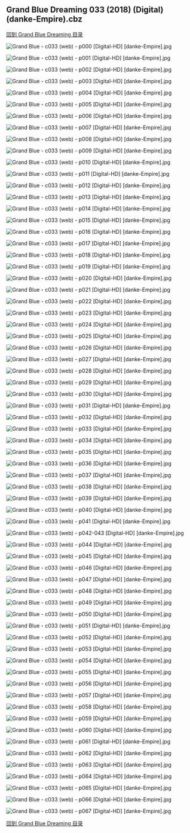 ## Grand Blue Dreaming 033 (2018) (Digital) (danke-Empire).cbz


[回到 Grand Blue Dreaming 目录](https://github.com/alicewish/markdown/blob/master/series/Grand-Blue-Dreaming.md)


![Grand Blue - c033 (web) - p000 [Digital-HD] [danke-Empire].jpg](https://wx1.sinaimg.cn/large/6a9fdecagy1fpf3xq6ub9j21j82cw7wh.jpg)

![Grand Blue - c033 (web) - p001 [Digital-HD] [danke-Empire].jpg](https://wx1.sinaimg.cn/large/6a9fdecagy1fpsp76cw5cj21kw28zb29.jpg)

![Grand Blue - c033 (web) - p002 [Digital-HD] [danke-Empire].jpg](https://wx1.sinaimg.cn/large/6a9fdecagy1fpsp7erwahj21kw28zqv5.jpg)

![Grand Blue - c033 (web) - p003 [Digital-HD] [danke-Empire].jpg](https://wx1.sinaimg.cn/large/6a9fdecagy1fpsp7k0gicj21kw28z7u5.jpg)

![Grand Blue - c033 (web) - p004 [Digital-HD] [danke-Empire].jpg](https://wx1.sinaimg.cn/large/6a9fdecagy1fpsp7ptpg6j21kw28zb29.jpg)

![Grand Blue - c033 (web) - p005 [Digital-HD] [danke-Empire].jpg](https://wx1.sinaimg.cn/large/6a9fdecagy1fpsp7x437jj21kw28z4qq.jpg)

![Grand Blue - c033 (web) - p006 [Digital-HD] [danke-Empire].jpg](https://wx1.sinaimg.cn/large/6a9fdecagy1fpsp82xqxwj21kw28z4qp.jpg)

![Grand Blue - c033 (web) - p007 [Digital-HD] [danke-Empire].jpg](https://wx1.sinaimg.cn/large/6a9fdecagy1fpsp87wo94j21kw28z4qp.jpg)

![Grand Blue - c033 (web) - p008 [Digital-HD] [danke-Empire].jpg](https://wx1.sinaimg.cn/large/6a9fdecagy1fpsp8enwjkj21kw28zhdt.jpg)

![Grand Blue - c033 (web) - p009 [Digital-HD] [danke-Empire].jpg](https://wx1.sinaimg.cn/large/6a9fdecagy1fpsp8kybb2j21kw28zkjl.jpg)

![Grand Blue - c033 (web) - p010 [Digital-HD] [danke-Empire].jpg](https://wx1.sinaimg.cn/large/6a9fdecagy1fpsp8stxavj21kw28zkjl.jpg)

![Grand Blue - c033 (web) - p011 [Digital-HD] [danke-Empire].jpg](https://wx1.sinaimg.cn/large/6a9fdecagy1fpsp8yic0kj21kw28ze81.jpg)

![Grand Blue - c033 (web) - p012 [Digital-HD] [danke-Empire].jpg](https://wx1.sinaimg.cn/large/6a9fdecagy1fpsp9412utj21kw28z4qp.jpg)

![Grand Blue - c033 (web) - p013 [Digital-HD] [danke-Empire].jpg](https://wx1.sinaimg.cn/large/6a9fdecagy1fpsp9argx1j21kw28znpd.jpg)

![Grand Blue - c033 (web) - p014 [Digital-HD] [danke-Empire].jpg](https://wx1.sinaimg.cn/large/6a9fdecagy1fpsp9gu3brj21kw28zb29.jpg)

![Grand Blue - c033 (web) - p015 [Digital-HD] [danke-Empire].jpg](https://wx1.sinaimg.cn/large/6a9fdecagy1fpsp9mkwvyj21kw28z4qp.jpg)

![Grand Blue - c033 (web) - p016 [Digital-HD] [danke-Empire].jpg](https://wx1.sinaimg.cn/large/6a9fdecagy1fpsp9sx2jaj21kw28znpd.jpg)

![Grand Blue - c033 (web) - p017 [Digital-HD] [danke-Empire].jpg](https://wx1.sinaimg.cn/large/6a9fdecagy1fpspa0utlpj21kw28znpd.jpg)

![Grand Blue - c033 (web) - p018 [Digital-HD] [danke-Empire].jpg](https://wx1.sinaimg.cn/large/6a9fdecagy1fpspa687ykj21kw28ze81.jpg)

![Grand Blue - c033 (web) - p019 [Digital-HD] [danke-Empire].jpg](https://wx1.sinaimg.cn/large/6a9fdecagy1fpspab6oigj21kw28zkjl.jpg)

![Grand Blue - c033 (web) - p020 [Digital-HD] [danke-Empire].jpg](https://wx1.sinaimg.cn/large/6a9fdecagy1fpspajxiwnj21kw28zb2a.jpg)

![Grand Blue - c033 (web) - p021 [Digital-HD] [danke-Empire].jpg](https://wx1.sinaimg.cn/large/6a9fdecagy1fpspatjr3pj21kw28z4qq.jpg)

![Grand Blue - c033 (web) - p022 [Digital-HD] [danke-Empire].jpg](https://wx1.sinaimg.cn/large/6a9fdecagy1fpspb0nkuhj21kw28zkjl.jpg)

![Grand Blue - c033 (web) - p023 [Digital-HD] [danke-Empire].jpg](https://wx1.sinaimg.cn/large/6a9fdecagy1fpspbd82qvj21kw28ze82.jpg)

![Grand Blue - c033 (web) - p024 [Digital-HD] [danke-Empire].jpg](https://wx1.sinaimg.cn/large/6a9fdecagy1fpspbio95nj21kw28zhdt.jpg)

![Grand Blue - c033 (web) - p025 [Digital-HD] [danke-Empire].jpg](https://wx1.sinaimg.cn/large/6a9fdecagy1fpspbpcsb9j21kw28z4qq.jpg)

![Grand Blue - c033 (web) - p026 [Digital-HD] [danke-Empire].jpg](https://wx1.sinaimg.cn/large/6a9fdecagy1fpspbwx5z5j21kw28z4qq.jpg)

![Grand Blue - c033 (web) - p027 [Digital-HD] [danke-Empire].jpg](https://wx1.sinaimg.cn/large/6a9fdecagy1fpspc2lvn1j21kw28zu0x.jpg)

![Grand Blue - c033 (web) - p028 [Digital-HD] [danke-Empire].jpg](https://wx1.sinaimg.cn/large/6a9fdecagy1fpspca9xbvj21kw28zqv5.jpg)

![Grand Blue - c033 (web) - p029 [Digital-HD] [danke-Empire].jpg](https://wx1.sinaimg.cn/large/6a9fdecagy1fpspcg9qg6j21kw28zqv5.jpg)

![Grand Blue - c033 (web) - p030 [Digital-HD] [danke-Empire].jpg](https://wx1.sinaimg.cn/large/6a9fdecagy1fpspcmy4ztj21kw28zqv5.jpg)

![Grand Blue - c033 (web) - p031 [Digital-HD] [danke-Empire].jpg](https://wx1.sinaimg.cn/large/6a9fdecagy1fpspcsoh1ej21kw28ze82.jpg)

![Grand Blue - c033 (web) - p032 [Digital-HD] [danke-Empire].jpg](https://wx1.sinaimg.cn/large/6a9fdecagy1fpspd0n6cbj21kw28z000.jpg)

![Grand Blue - c033 (web) - p033 [Digital-HD] [danke-Empire].jpg](https://wx1.sinaimg.cn/large/6a9fdecagy1fpspd76vjjj21kw28zx6p.jpg)

![Grand Blue - c033 (web) - p034 [Digital-HD] [danke-Empire].jpg](https://wx1.sinaimg.cn/large/6a9fdecagy1fpspdf4scaj21kw28zx6p.jpg)

![Grand Blue - c033 (web) - p035 [Digital-HD] [danke-Empire].jpg](https://wx1.sinaimg.cn/large/6a9fdecagy1fpspdmbkr1j21kw28z4qq.jpg)

![Grand Blue - c033 (web) - p036 [Digital-HD] [danke-Empire].jpg](https://wx1.sinaimg.cn/large/6a9fdecagy1fpspdtr2hoj21kw28znpd.jpg)

![Grand Blue - c033 (web) - p037 [Digital-HD] [danke-Empire].jpg](https://wx1.sinaimg.cn/large/6a9fdecagy1fpspe1u06bj21kw28zu0x.jpg)

![Grand Blue - c033 (web) - p038 [Digital-HD] [danke-Empire].jpg](https://wx1.sinaimg.cn/large/6a9fdecagy1fpspe85we8j21kw28z1ky.jpg)

![Grand Blue - c033 (web) - p039 [Digital-HD] [danke-Empire].jpg](https://wx1.sinaimg.cn/large/6a9fdecagy1fpspefqejzj21kw28zx6p.jpg)

![Grand Blue - c033 (web) - p040 [Digital-HD] [danke-Empire].jpg](https://wx1.sinaimg.cn/large/6a9fdecagy1fpspenimwpj21kw28zu0x.jpg)

![Grand Blue - c033 (web) - p041 [Digital-HD] [danke-Empire].jpg](https://wx1.sinaimg.cn/large/6a9fdecagy1fpspesekcrj21kw28zb29.jpg)

![Grand Blue - c033 (web) - p042-043 [Digital-HD] [danke-Empire].jpg](https://wx1.sinaimg.cn/large/6a9fdecagy1fpspf75w63j21kw14ie85.jpg)

![Grand Blue - c033 (web) - p044 [Digital-HD] [danke-Empire].jpg](https://wx1.sinaimg.cn/large/6a9fdecagy1fpspfezlohj21kw28zkjl.jpg)

![Grand Blue - c033 (web) - p045 [Digital-HD] [danke-Empire].jpg](https://wx1.sinaimg.cn/large/6a9fdecagy1fpspfmp68qj21kw28zu0x.jpg)

![Grand Blue - c033 (web) - p046 [Digital-HD] [danke-Empire].jpg](https://wx1.sinaimg.cn/large/6a9fdecagy1fpspfteh8dj21kw28zb2a.jpg)

![Grand Blue - c033 (web) - p047 [Digital-HD] [danke-Empire].jpg](https://wx1.sinaimg.cn/large/6a9fdecagy1fpspfxmyt0j21kw28zkjl.jpg)

![Grand Blue - c033 (web) - p048 [Digital-HD] [danke-Empire].jpg](https://wx1.sinaimg.cn/large/6a9fdecagy1fpspg2eeawj21kw28zkjl.jpg)

![Grand Blue - c033 (web) - p049 [Digital-HD] [danke-Empire].jpg](https://wx1.sinaimg.cn/large/6a9fdecagy1fpspga2s4cj21kw28zqv5.jpg)

![Grand Blue - c033 (web) - p050 [Digital-HD] [danke-Empire].jpg](https://wx1.sinaimg.cn/large/6a9fdecagy1fpspgg0d7sj21kw28zkjl.jpg)

![Grand Blue - c033 (web) - p051 [Digital-HD] [danke-Empire].jpg](https://wx1.sinaimg.cn/large/6a9fdecagy1fpspgo59qbj21kw28z4qq.jpg)

![Grand Blue - c033 (web) - p052 [Digital-HD] [danke-Empire].jpg](https://wx1.sinaimg.cn/large/6a9fdecagy1fpspgttp50j21kw28ze81.jpg)

![Grand Blue - c033 (web) - p053 [Digital-HD] [danke-Empire].jpg](https://wx1.sinaimg.cn/large/6a9fdecagy1fpsph2w5zjj21kw28zx6p.jpg)

![Grand Blue - c033 (web) - p054 [Digital-HD] [danke-Empire].jpg](https://wx1.sinaimg.cn/large/6a9fdecagy1fpspha1d7ij21kw28z1ky.jpg)

![Grand Blue - c033 (web) - p055 [Digital-HD] [danke-Empire].jpg](https://wx1.sinaimg.cn/large/6a9fdecagy1fpsphgdn5aj21kw28zqv5.jpg)

![Grand Blue - c033 (web) - p056 [Digital-HD] [danke-Empire].jpg](https://wx1.sinaimg.cn/large/6a9fdecagy1fpsphom16aj21kw28z7wi.jpg)

![Grand Blue - c033 (web) - p057 [Digital-HD] [danke-Empire].jpg](https://wx1.sinaimg.cn/large/6a9fdecagy1fpsphvlc7wj21kw28zkjl.jpg)

![Grand Blue - c033 (web) - p058 [Digital-HD] [danke-Empire].jpg](https://wx1.sinaimg.cn/large/6a9fdecagy1fpspi6xrb7j21kw28z1ky.jpg)

![Grand Blue - c033 (web) - p059 [Digital-HD] [danke-Empire].jpg](https://wx1.sinaimg.cn/large/6a9fdecagy1fpspie5j3dj21kw28z7wh.jpg)

![Grand Blue - c033 (web) - p060 [Digital-HD] [danke-Empire].jpg](https://wx1.sinaimg.cn/large/6a9fdecagy1fpspiite62j21kw28zx6p.jpg)

![Grand Blue - c033 (web) - p061 [Digital-HD] [danke-Empire].jpg](https://wx1.sinaimg.cn/large/6a9fdecagy1fpspit7n06j21kw28znpd.jpg)

![Grand Blue - c033 (web) - p062 [Digital-HD] [danke-Empire].jpg](https://wx1.sinaimg.cn/large/6a9fdecagy1fpspj0tmegj21kw28zx6p.jpg)

![Grand Blue - c033 (web) - p063 [Digital-HD] [danke-Empire].jpg](https://wx1.sinaimg.cn/large/6a9fdecagy1fpspj3wwwej21kw28z42q.jpg)

![Grand Blue - c033 (web) - p064 [Digital-HD] [danke-Empire].jpg](https://wx1.sinaimg.cn/large/6a9fdecagy1fpspjafkvbj21kw28z7wh.jpg)

![Grand Blue - c033 (web) - p065 [Digital-HD] [danke-Empire].jpg](https://wx1.sinaimg.cn/large/6a9fdecagy1fpspjhrgj6j21kw28zu0x.jpg)

![Grand Blue - c033 (web) - p066 [Digital-HD] [danke-Empire].jpg](https://wx1.sinaimg.cn/large/6a9fdecagy1fpspjoan3vj21kw28zkjl.jpg)

![Grand Blue - c033 (web) - p067 [Digital-HD] [danke-Empire].jpg](https://wx1.sinaimg.cn/large/6a9fdecagy1fpspjv7aisj21kw28zkjl.jpg)

[回到 Grand Blue Dreaming 目录](https://github.com/alicewish/markdown/blob/master/series/Grand-Blue-Dreaming.md)

